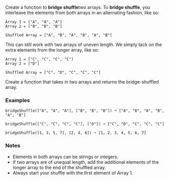 Create a function to **bridge shuffle**two arrays. To **bridge shuffle**, you interleave the elements from both arrays in an alternating fashion, like so:

    Array 1 = ["A", "A", "A"]
    Array 2 = ["B", "B", "B"]

    Shuffled Array = ["A", "B", "A", "B", "A", "B"]

This can still work with two arrays of uneven length. We simply tack on the extra elements from the longer array, like so:

    Array 1 = ["C", "C", "C", "C"]
    Array 2 = ["D"]

    Shuffled Array = ["C", "D", "C", "C", "C"]

Create a function that takes in two arrays and returns the bridge-shuffled array.


### Examples ###
    bridgeShuffle(["A", "A", "A"], ["B", "B", "B"]) ➞ ["A", "B", "A", "B", "A", "B"]

    bridgeShuffle(["C", "C", "C", "C"], ["D"]) ➞ ["C", "D", "C", "C", "C"]

    bridgeShuffle([1, 3, 5, 7], [2, 4, 6]) ➞ [1, 2, 3, 4, 5, 6, 7]


### Notes ###
*   Elements in both arrays can be strings or integers.
*   If two arrays are of unequal length, add the additional elements of the longer array to the end of the shuffled array.
*   Always start your shuffle with the first element of Array 1.